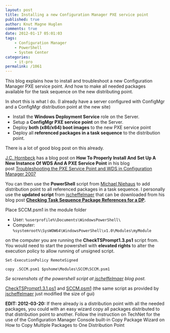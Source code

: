 ```yaml
---
layout: post
title: Installing a new Configuration Manager PXE service point
published: true
author: Knut Magne Huglen
comments: true
date: 2012-01-17 05:01:03
tags:
    - Configuration Manager
    - PowerShell
    - System Center
categories:
    - it-pro
permalink: /1061
---
```

This blog explains how to install and troubleshoot a new Configuration Manager PXE service point. And how to make all needed packages available for the task sequence on the new distributing point.

In short this is what I do. (I already have a server configured with ConfigMgr and a ConfigMgr distribution point at the new site)

  * Install the **Windows Deployment Service** role on the Server.
  * Setup a **ConfigMgr PXE service point** on the Server.
  * Deploy **both (x86/x64) boot images** to the new PXE service point
  * Deploy all **referenced packages in a task sequence** to the distribution point.

There is a lot of good blog post on this already.

[J.C. Hornbeck][1] has a blog post on **How To Properly Install And Set Up A New Instance Of WDS And A PXE Service Point** in his blog post [Troubleshooting the PXE Service Point and WDS in Configuration Manager 2007][2]

You can then use the **PowerShell** script from [Michael Niehaus][3] to add distribution point to all referenced packages in a task sequence. I personally use the **updated script** from [jscheffelmaer][4] that can be downloaded from his blog post **[Checking Task Sequence Package References for a DP][5].**

Place SCCM.psm1 in the module folder

* User: `%userprofile%\Documents\WindowsPowerShell\`
* Computer: `%systemroot%\SysWOW64\WindowsPowerShell\v1.0\Modules\myModule`

on the computer you are running the **CheckTSPrompt1.3.ps1** script from. You would need to start the powershell with **elevated rights** to alter the execution policy to allow running of unsigned script.

`Set-ExecutionPolicy RemoteSigned`
  
`copy .SCCM.psm1 $pshome\Modules\SCCM\SCCM.psm1`

_Se screenshots of the powershell script at [jscheffelmaer][4] blog post._

[CheckTSPrompt1.3.1.ps1][6] and [SCCM.psm1][7] (the same script as provided by [jscheffelmaer][4] just modified the size of gui)

**EDIT: 2012-03-20:** If there already is a distribution point with all the needed packages, you could with an easy wizard copy all packages distributed to that distribution point to another. Follow the instruction on TechNet for the use of the Configuration Manager Console built-in Copy Package Wizard on How to Copy Multiple Packages to One Distribution Point

 [1]: http://blogs.technet.com/13909/ProfileUrlRedirect.ashx
 [2]: http://blogs.technet.com/b/configurationmgr/archive/2011/01/05/troubleshooting-the-pxe-service-point-and-wds-in-configuration-manager-2007.aspx
 [3]: http://social.technet.microsoft.com/profile/michael%20niehaus/
 [4]: http://myitforum.com/cs2/login.aspx?ReturnUrl=%2fcs2%2fmembers%2fjscheffelmaer.aspx
 [5]: http://myitforum.com/cs2/blogs/jscheffelmaer/archive/2010/04/27/update-checking-task-sequence-package-references-for-a-dp.aSpx
 [6]: https://gist.github.com/kmhuglen/e32d480fd718376bce25b3a2a113be3b
 [7]: https://gist.github.com/kmhuglen/32d06effa630feaacfd8210b92f4ee1e